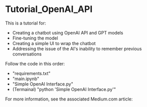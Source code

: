 # Tutorial_OpenAI_API
This is a tutorial for:
  - Creating a chatbot using OpenAI API and GPT models
  - Fine-tuning the model
  - Creating a simple UI to wrap the chatbot
  - Addressing the issue of the AI's inability to remember previous conversations

Follow the code in this order:
  - "requirements.txt"
  - "main.ipynb"
  - "Simple OpenAI Interface.py"
  - (Termainal) "python 'Simple OpenAI Interface.py'"

For more information, see the associated Medium.com article:


